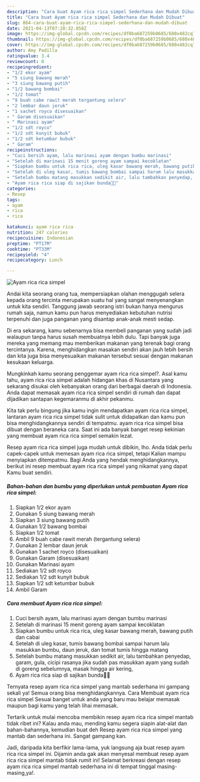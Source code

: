 ```yaml
---
description: "Cara buat Ayam rica rica simpel Sederhana dan Mudah Dibuat"
title: "Cara buat Ayam rica rica simpel Sederhana dan Mudah Dibuat"
slug: 864-cara-buat-ayam-rica-rica-simpel-sederhana-dan-mudah-dibuat
date: 2021-04-13T07:20:32.858Z
image: https://img-global.cpcdn.com/recipes/df0ba687259b0685/680x482cq70/ayam-rica-rica-simpel-foto-resep-utama.jpg
thumbnail: https://img-global.cpcdn.com/recipes/df0ba687259b0685/680x482cq70/ayam-rica-rica-simpel-foto-resep-utama.jpg
cover: https://img-global.cpcdn.com/recipes/df0ba687259b0685/680x482cq70/ayam-rica-rica-simpel-foto-resep-utama.jpg
author: Amy Padilla
ratingvalue: 3.4
reviewcount: 8
recipeingredient:
- "1/2 ekor ayam"
- "5 siung bawang merah"
- "3 siung bawang putih"
- "1/2 bawang bombai"
- "1/2 tomat"
- "9 buah cabe rawit merah tergantung selera"
- "2 lembar daun jeruk"
- "1 sachet royco disesuaikan"
- " Garam disesuaikan"
- " Marinasi ayam"
- "1/2 sdt royco"
- "1/2 sdt kunyit bubuk"
- "1/2 sdt ketumbar bubuk"
- " Garam"
recipeinstructions:
- "Cuci bersih ayam, lalu marinasi ayam dengan bumbu marinasi"
- "Setelah di marinasi 15 menit goreng ayam sampai kecoklatan"
- "Siapkan bumbu untuk rica rica, uleg kasar bawang merah, bawang putih dan cabai"
- "Setelah di uleg kasar, tumis bawang bombai sampai harum lalu masukkan bumbu, daun jeruk, dan tomat tumis hingga matang"
- "Setelah bumbu matang masukkan sedikit air, lalu tambahkan penyedap, garam, gula, cicipi rasanya jika sudah pas masukkan ayam yang sudah di goreng sebelumnya, masak hingga air kering,"
- "Ayam rica rica siap di sajikan bunda🥰🥰"
categories:
- Resep
tags:
- ayam
- rica
- rica

katakunci: ayam rica rica 
nutrition: 247 calories
recipecuisine: Indonesian
preptime: "PT17M"
cooktime: "PT33M"
recipeyield: "4"
recipecategory: Lunch

---
```



![Ayam rica rica simpel](https://img-global.cpcdn.com/recipes/df0ba687259b0685/680x482cq70/ayam-rica-rica-simpel-foto-resep-utama.jpg)

Andai kita seorang orang tua, mempersiapkan olahan menggugah selera kepada orang tercinta merupakan suatu hal yang sangat menyenangkan untuk kita sendiri. Tanggung jawab seorang istri bukan hanya mengurus rumah saja, namun kamu pun harus menyediakan kebutuhan nutrisi terpenuhi dan juga panganan yang disantap anak-anak mesti sedap.

Di era  sekarang, kamu sebenarnya bisa membeli panganan yang sudah jadi walaupun tanpa harus susah membuatnya lebih dulu. Tapi banyak juga mereka yang memang mau memberikan makanan yang terenak bagi orang tercintanya. Karena, menghidangkan masakan sendiri akan jauh lebih bersih dan kita juga bisa menyesuaikan makanan tersebut sesuai dengan makanan kesukaan keluarga. 



Mungkinkah kamu seorang penggemar ayam rica rica simpel?. Asal kamu tahu, ayam rica rica simpel adalah hidangan khas di Nusantara yang sekarang disukai oleh kebanyakan orang dari berbagai daerah di Indonesia. Anda dapat memasak ayam rica rica simpel sendiri di rumah dan dapat dijadikan santapan kegemaranmu di akhir pekanmu.

Kita tak perlu bingung jika kamu ingin mendapatkan ayam rica rica simpel, lantaran ayam rica rica simpel tidak sulit untuk didapatkan dan kamu pun bisa menghidangkannya sendiri di tempatmu. ayam rica rica simpel bisa dibuat dengan beraneka cara. Saat ini ada banyak banget resep kekinian yang membuat ayam rica rica simpel semakin lezat.

Resep ayam rica rica simpel juga mudah untuk dibikin, lho. Anda tidak perlu capek-capek untuk memesan ayam rica rica simpel, tetapi Kalian mampu menyiapkan ditempatmu. Bagi Anda yang hendak menghidangkannya, berikut ini resep membuat ayam rica rica simpel yang nikamat yang dapat Kamu buat sendiri.

<!--inarticleads1-->

##### Bahan-bahan dan bumbu yang diperlukan untuk pembuatan Ayam rica rica simpel:

1. Siapkan 1/2 ekor ayam
1. Gunakan 5 siung bawang merah
1. Siapkan 3 siung bawang putih
1. Gunakan 1/2 bawang bombai
1. Siapkan 1/2 tomat
1. Ambil 9 buah cabe rawit merah (tergantung selera)
1. Gunakan 2 lembar daun jeruk
1. Gunakan 1 sachet royco (disesuaikan)
1. Gunakan  Garam (disesuaikan)
1. Gunakan  Marinasi ayam
1. Sediakan 1/2 sdt royco
1. Sediakan 1/2 sdt kunyit bubuk
1. Siapkan 1/2 sdt ketumbar bubuk
1. Ambil  Garam




<!--inarticleads2-->

##### Cara membuat Ayam rica rica simpel:

1. Cuci bersih ayam, lalu marinasi ayam dengan bumbu marinasi
1. Setelah di marinasi 15 menit goreng ayam sampai kecoklatan
1. Siapkan bumbu untuk rica rica, uleg kasar bawang merah, bawang putih dan cabai
1. Setelah di uleg kasar, tumis bawang bombai sampai harum lalu masukkan bumbu, daun jeruk, dan tomat tumis hingga matang
1. Setelah bumbu matang masukkan sedikit air, lalu tambahkan penyedap, garam, gula, cicipi rasanya jika sudah pas masukkan ayam yang sudah di goreng sebelumnya, masak hingga air kering,
1. Ayam rica rica siap di sajikan bunda🥰🥰




Ternyata resep ayam rica rica simpel yang mantab sederhana ini gampang sekali ya! Semua orang bisa menghidangkannya. Cara Membuat ayam rica rica simpel Sesuai banget untuk anda yang baru mau belajar memasak maupun bagi kamu yang telah lihai memasak.

Tertarik untuk mulai mencoba membikin resep ayam rica rica simpel mantab tidak ribet ini? Kalau anda mau, mending kamu segera siapin alat-alat dan bahan-bahannya, kemudian buat deh Resep ayam rica rica simpel yang mantab dan sederhana ini. Sangat gampang kan. 

Jadi, daripada kita berfikir lama-lama, yuk langsung aja buat resep ayam rica rica simpel ini. Dijamin anda gak akan menyesal membuat resep ayam rica rica simpel mantab tidak rumit ini! Selamat berkreasi dengan resep ayam rica rica simpel mantab sederhana ini di tempat tinggal masing-masing,ya!.

